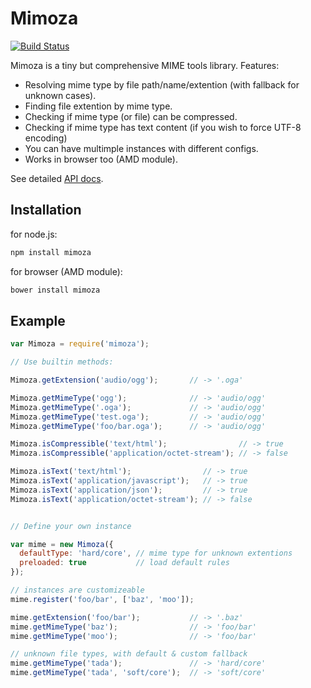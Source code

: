 # Mimoza

[![Build Status](https://secure.travis-ci.org/nodeca/mimoza.png?branch=master)](http://travis-ci.org/nodeca/mimoza)

Mimoza is a tiny but comprehensive MIME tools library. Features:

- Resolving mime type by file path/name/extention (with fallback
  for unknown cases).
- Finding file extention by mime type.
- Checking if mime type (or file) can be compressed.
- Checking if mime type has text content (if you wish to force UTF-8 encoding)
- You can have multimple instances with different configs.
- Works in browser too (AMD module).

See detailed [API docs](http://nodeca.github.com/mimoza).

## Installation

for node.js:

```bash
npm install mimoza
```

for browser (AMD module):

```bash
bower install mimoza
```

## Example

``` javascript
var Mimoza = require('mimoza');

// Use builtin methods:

Mimoza.getExtension('audio/ogg');       // -> '.oga'

Mimoza.getMimeType('ogg');              // -> 'audio/ogg'
Mimoza.getMimeType('.oga');             // -> 'audio/ogg'
Mimoza.getMimeType('test.oga');         // -> 'audio/ogg'
Mimoza.getMimeType('foo/bar.oga');      // -> 'audio/ogg'

Mimoza.isCompressible('text/html');                // -> true
Mimoza.isCompressible('application/octet-stream'); // -> false

Mimoza.isText('text/html');                // -> true
Mimoza.isText('application/javascript');   // -> true
Mimoza.isText('application/json');         // -> true
Mimoza.isText('application/octet-stream'); // -> false


// Define your own instance

var mime = new Mimoza({
  defaultType: 'hard/core', // mime type for unknown extentions
  preloaded: true           // load default rules
});

// instances are customizeable
mime.register('foo/bar', ['baz', 'moo']);

mime.getExtension('foo/bar');           // -> '.baz'
mime.getMimeType('baz');                // -> 'foo/bar'
mime.getMimeType('moo');                // -> 'foo/bar'

// unknown file types, with default & custom fallback
mime.getMimeType('tada');               // -> 'hard/core'
mime.getMimeType('tada', 'soft/core');  // -> 'soft/core'
```
